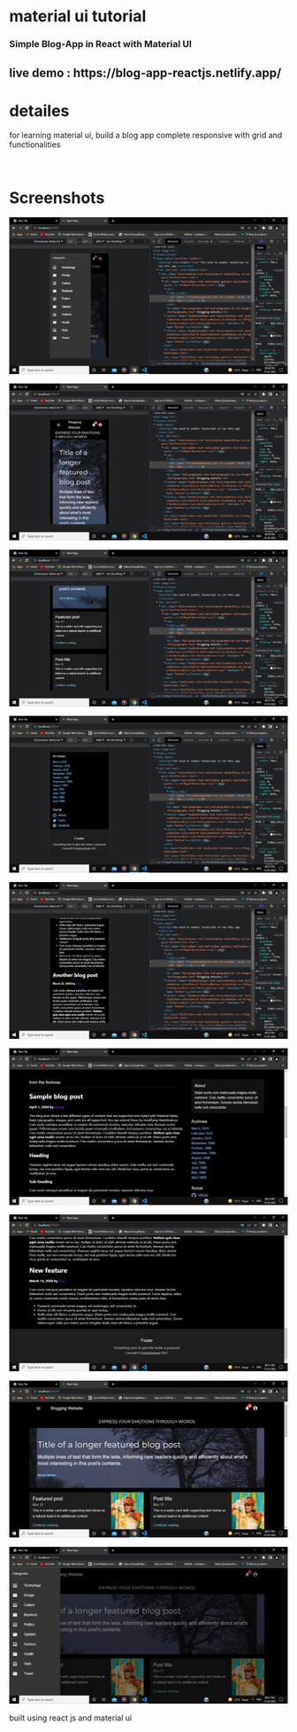 # material ui tutorial
<h3>Simple Blog-App in React with Material UI</h3>

<h2>live demo : https://blog-app-reactjs.netlify.app/</h3>

# detailes

for learning material ui, build a blog app complete responsive with grid and functionalities

<br/>

# Screenshots

![](https://github.com/KRISHNAPRASADEK/blog-app-react/blob/main/public/Screenshot%20(182).png)

![](https://github.com/KRISHNAPRASADEK/blog-app-react/blob/main/public/Screenshot%20(183).png)

![](https://github.com/KRISHNAPRASADEK/blog-app-react/blob/main/public/Screenshot%20(184).png)

![](https://github.com/KRISHNAPRASADEK/blog-app-react/blob/main/public/Screenshot%20(185).png)

![](https://github.com/KRISHNAPRASADEK/blog-app-react/blob/main/public/Screenshot%20(186).png)

![](https://github.com/KRISHNAPRASADEK/blog-app-react/blob/main/public/Screenshot%20(187).png)

![](https://github.com/KRISHNAPRASADEK/blog-app-react/blob/main/public/Screenshot%20(188).png)

![](https://github.com/KRISHNAPRASADEK/blog-app-react/blob/main/public/Screenshot%20(189).png)

![](https://github.com/KRISHNAPRASADEK/blog-app-react/blob/main/public/Screenshot%20(190).png)

built using react js and material ui
